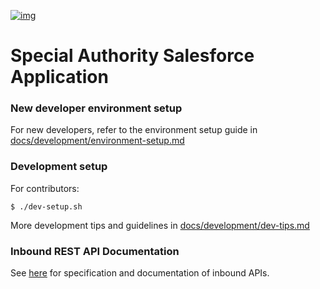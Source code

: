 [![img](https://img.shields.io/badge/Lifecycle-Maturing-007EC6)](https://github.com/bcgov/repomountie/blob/master/doc/lifecycle-badges.md)

# Special Authority Salesforce Application

### New developer environment setup
For new developers, refer to the environment setup guide in [docs/development/environment-setup.md](docs/development/environment-setup.md) 

### Development setup
For contributors:
```
$ ./dev-setup.sh
```
More development tips and guidelines in [docs/development/dev-tips.md](docs/development/dev-tips.md) 
### Inbound REST API Documentation

See [here](https://bcgov.github.io/MoH-SAT/) for specification and documentation of inbound APIs.
